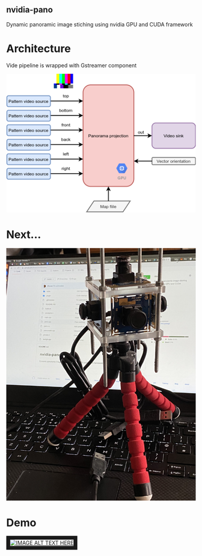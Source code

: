 ## nvidia-pano
Dynamic panoramic image stiching using nvidia GPU and CUDA framework

# Architecture 
Vide pipeline is wrapped with Gstreamer component

![Architecture](https://github.com/dhasan/nvidia-pano/blob/master/images/1.png "Architecture")


# Next...
![Next steps](https://github.com/dhasan/nvidia-pano/blob/master/images/IMG_7133.jpg "steps")


# Demo
<a href="http://www.youtube.com/watch?feature=player_embedded&v=fx0VXUqVXfc
" target="_blank"><img src="http://img.youtube.com/vi/fx0VXUqVXfc/0.jpg" 
alt="IMAGE ALT TEXT HERE" width="640" height="480" border="10" /></a>
